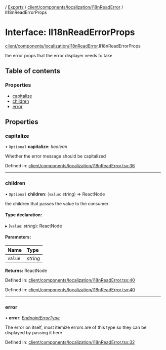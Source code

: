 [](../README.md) / [Exports](../modules.md) / [client/components/localization/I18nReadError](../modules/client_components_localization_i18nreaderror.md) / II18nReadErrorProps

# Interface: II18nReadErrorProps

[client/components/localization/I18nReadError](../modules/client_components_localization_i18nreaderror.md).II18nReadErrorProps

the error props that the error displayer needs to take

## Table of contents

### Properties

- [capitalize](client_components_localization_i18nreaderror.ii18nreaderrorprops.md#capitalize)
- [children](client_components_localization_i18nreaderror.ii18nreaderrorprops.md#children)
- [error](client_components_localization_i18nreaderror.ii18nreaderrorprops.md#error)

## Properties

### capitalize

• `Optional` **capitalize**: *boolean*

Whether the error message should be capitalized

Defined in: [client/components/localization/I18nReadError.tsx:36](https://github.com/onzag/itemize/blob/5fcde7cf/client/components/localization/I18nReadError.tsx#L36)

___

### children

• `Optional` **children**: (`value`: *string*) => ReactNode

the children that passes the value to the consumer

#### Type declaration:

▸ (`value`: *string*): ReactNode

#### Parameters:

Name | Type |
:------ | :------ |
`value` | *string* |

**Returns:** ReactNode

Defined in: [client/components/localization/I18nReadError.tsx:40](https://github.com/onzag/itemize/blob/5fcde7cf/client/components/localization/I18nReadError.tsx#L40)

Defined in: [client/components/localization/I18nReadError.tsx:40](https://github.com/onzag/itemize/blob/5fcde7cf/client/components/localization/I18nReadError.tsx#L40)

___

### error

• **error**: [*EndpointErrorType*](../modules/base_errors.md#endpointerrortype)

The error on itself, most itemize errors are of this type
so they can be displayed by passing it here

Defined in: [client/components/localization/I18nReadError.tsx:32](https://github.com/onzag/itemize/blob/5fcde7cf/client/components/localization/I18nReadError.tsx#L32)
